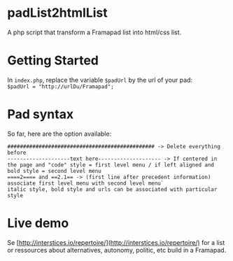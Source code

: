 # padList2htmlList
A php script that transform a Framapad list into html/css list.

# Getting Started
In `index.php`, replace the variable `$padUrl` by the url of your pad:  
`$padUrl = "http://urlDu/Framapad";`

# Pad syntax
So far, here are the option available:
  ```
  ############################################### -> Delete everything before  
  --------------------text here-------------------- -> If centered in the page and "code" style = first level menu / if left aligned and bold style = second level menu  
  ====2==== and ==2.1== -> (first line after precedent information) associate first level menu with second level menu`   
  italic style, bold style and urls can be associated with particular style
  ```
# Live demo
Se [http://interstices.io/repertoire/](http://interstices.io/repertoire/) for a list or ressources about alternatives, autonomy, politic, etc build in a Framapad.
